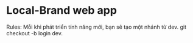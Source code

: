 # Local-Brand web app

Rules:
Mỗi khi phát triển tính năng mới, bạn sẽ tạo một nhánh từ dev.
git checkout -b login dev.